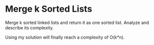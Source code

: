# Merge k Sorted Lists
Merge k sorted linked lists and return it as one sorted list. Analyze and describe its complexity.

Using my solution will finally reach a complexity of O(k*n).

